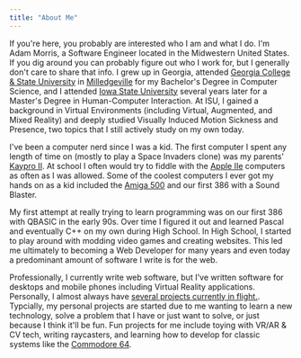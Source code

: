 ```yaml
---
title: "About Me"
---
```


If you're here, you probably are interested who I am and what I do. I'm Adam Morris, a Software Engineer located in the
Midwestern United States. If you dig around you can probably figure out who I work for, but I generally don't care to
share that info. I grew up in Georgia, attended [Georgia College & State University](http://www.gcsu.edu/) in 
[Milledgeville](https://en.wikipedia.org/wiki/Milledgeville,_Georgia) for my Bachelor's Degree in Computer Science, and
I attended [Iowa State University](https://www.iastate.edu/) several years later for a Master's Degree in Human-Computer
Interaction. At ISU, I gained a background in Virtual Environments (including Virtual, Augmented, and Mixed Reality) and
deeply studied Visually Induced Motion Sickness and Presence, two topics that I still actively study on my own today.

I've been a computer nerd since I was a kid. The first computer I spent any length of time on (mostly to play a Space
Invaders clone) was my parents' [Kaypro II](http://oldcomputers.net/kayproii.html). At school I often would try to fiddle
with the [Apple IIe](http://oldcomputers.net/appleii.html) computers as often as I was allowed. Some of the coolest 
computers I ever got my hands on as a kid included the [Amiga 500](http://oldcomputers.net/amiga500.html) and our first
386 with a Sound Blaster.

My first attempt at really trying to learn programming was on our first 386 with QBASIC in the early 90s. Over time I 
figured it out and learned Pascal and eventually C++ on my own during High School. In High School, I started to play 
around with modding video games and creating websites. This led me ultimately to becoming a Web Developer for many years 
and even today a predominant amount of software I write is for the web.

Professionally, I currently write web software, but I've written software for desktops and mobile phones including Virtual
Reality applications. Personally, I almost always have [several projects currently in flight.](/projects). Typcially, my
personal projects are started due to me wanting to learn a new technology, solve a problem that I have or just want to
solve, or just because I think it'll be fun. Fun projects for me include toying with VR/AR & CV tech, writing raycasters,
and learning how to develop for classic systems like the [Commodore 64](http://oldcomputers.net/c64.html).
